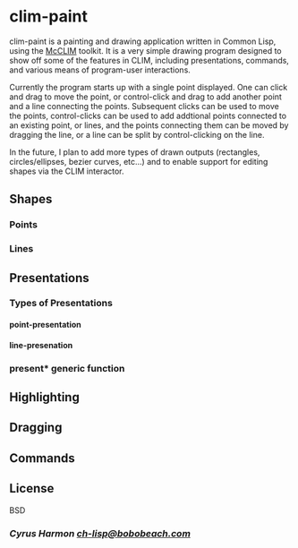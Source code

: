 # clim-paint

clim-paint is a painting and drawing application written in Common
Lisp, using the [McCLIM](https://github.com/McCLIM/McCLIM) toolkit. It
is a very simple drawing program designed to show off some of the
features in CLIM, including presentations, commands, and various means
of program-user interactions.

Currently the program starts up with a single point displayed. One can
click and drag to move the point, or control-click and drag to add
another point and a line connecting the points. Subsequent clicks can
be used to move the points, control-clicks can be used to add
addtional points connected to an existing point, or lines, and the
points connecting them can be moved by dragging the line, or a line
can be split by control-clicking on the line.

In the future, I plan to add more types of drawn outputs (rectangles,
circles/ellipses, bezier curves, etc...) and to enable support for
editing shapes via the CLIM interactor.

## Shapes

### Points

### Lines

## Presentations

### Types of Presentations

#### point-presentation

#### line-presenation

### present* generic function

## Highlighting

## Dragging

## Commands

## License

BSD

### _Cyrus Harmon <ch-lisp@bobobeach.com>_

